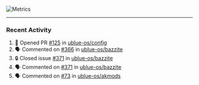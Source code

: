 ![Metrics](https://metrics.lecoq.io/KyleGospo?template=classic&base=header%2C%20activity%2C%20community%2C%20repositories%2C%20metadata&base.indepth=false&base.hireable=false&base.skip=false&config.timezone=America%2FLos_Angeles)

---
### Recent Activity
<!--START_SECTION:activity-->
1. 💪 Opened PR [#125](https://github.com/ublue-os/config/pull/125) in [ublue-os/config](https://github.com/ublue-os/config)
2. 🗣 Commented on [#366](https://github.com/ublue-os/bazzite/issues/366#issuecomment-1734728873) in [ublue-os/bazzite](https://github.com/ublue-os/bazzite)
3. 🔒 Closed issue [#371](https://github.com/ublue-os/bazzite/issues/371) in [ublue-os/bazzite](https://github.com/ublue-os/bazzite)
4. 🗣 Commented on [#371](https://github.com/ublue-os/bazzite/issues/371#issuecomment-1734695783) in [ublue-os/bazzite](https://github.com/ublue-os/bazzite)
5. 🗣 Commented on [#73](https://github.com/ublue-os/akmods/pull/73#issuecomment-1734596320) in [ublue-os/akmods](https://github.com/ublue-os/akmods)
<!--END_SECTION:activity-->
